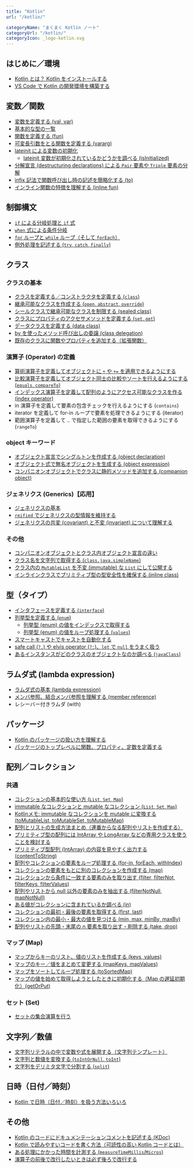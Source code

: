 ```yaml
---
title: "Kotlin"
url: "/kotlin/"

categoryName: "まくまく Kotlin ノート"
categoryUrl: "/kotlin/"
categoryIcon: _logo-kotlin.svg
---
```


はじめに／環境
----
* [Kotlin とは？ Kotlin をインストールする](/p/5zibnsn/)
* [VS Code で Kotlin の開発環境を構築する](/p/2hbwijq/)


変数／関数
----
* [変数を定義する (val, var)](/p/qzkfnsq/)
* [基本的な型の一覧](/p/hqup7mp/)
* [関数を定義する (fun)](/p/ttacror/)
* [可変長引数をとる関数を定義する (vararg)](/p/c2f65zt/)
* [lateinit による変数の初期化](/p/ymzvh9q/)
  * [lateinit 変数が初期化されているかどうかを調べる (isInitialized)](/p/qpc53iy/)
* [分解宣言 (destructuring declarations) による `Pair` 要素や `Triple` 要素の分解](/p/fr4jjf6/)
* [infix 記法で関数呼び出し時の記述を簡略化する (to)](/p/6qamkcy/)
* [インライン関数の特徴を理解する (inline fun)](/p/8ieeha7/)


制御構文
----
* [`if` による分岐処理と `if` 式](/p/4t7x4k4/)
* [`when` 式による条件分岐](/p/v2ezcum/)
* [`for` ループと `while` ループ（そして `forEach`）](/p/7gfaxun/)
* [例外処理を記述する (`try`, `catch`, `finally`)](/p/bvu8qmi/)


クラス
----
### クラスの基本
* [クラスを定義する／コンストラクタを定義する (`class`)](/p/4qqytis/)
* [継承可能なクラスを作成する (`open`, `abstract`, `override`)](/p/r4wcjss/)
* [シールクラスで継承可能なクラスを制限する (sealed class)](/p/d8kkspv/)
* [クラスにプロパティのアクセサメソッドを定義する (`set`, `get`)](/p/g2bj9zs/)
* [データクラスを定義する (data class)](/p/fc4unhr/)
* [by を使ったメソッド呼び出しの委譲 (class delegation)](/p/kh358jg/)
* [既存のクラスに関数やプロパティを追加する（拡張関数）](/p/du53m3v/)

### 演算子 (Operator) の定義
* [算術演算子を定義してオブジェクトに `+` や `+=` を適用できるようにする](/p/wf7yjbm/)
* [比較演算子を定義してオブジェクト同士の比較やソートを行えるようにする (`equals`, `compareTo`)](/p/ojwakt8/)
* [インデックス演算子を定義して配列のようにアクセス可能なクラスを作る (index operator)](/p/rtajezj/)
* in 演算子を定義して要素の包含チェックを行えるようにする (`contains`) <!-- (operator/operator-contains.html) -->
* iterator を定義して for-in ループで要素を処理できるようにする (iterator) <!-- (operator/operator-iterator.html) -->
* 範囲演算子を定義して .. で指定した範囲の要素を取得できるようにする (`rangeTo`) <!-- (operator/operator-range.html) -->

### object キーワード
* [オブジェクト宣言でシングルトンを作成する (object declaration)](/p/wc8f9y8/)
* [オブジェクト式で無名オブジェクトを生成する (object expression)](/p/8yzdom9/)
* [コンパニオンオブジェクトでクラスに静的メソッドを追加する (companion object)](/p/n2jphu2/)

### ジェネリクス (Generics)【応用】
* [ジェネリクスの基本](/p/yepnwyf/)
* [`reified` でジェネリクスの型情報を維持する](/p/u32ykpo/)
* [ジェネリクスの共変 (covariant) と不変 (invariant) について理解する](/p/irsz3gs/)

### その他 <!-- misc -->
* [コンパニオンオブジェクトとクラス内オブジェクト宣言の違い](/p/rej4be5/)
* [クラス名を文字列で取得する (`class.java.simpleName`)](/p/omkgowq/)
* [クラス内の `MutableList` を不変 (immutable) な `List` にして公開する](/p/9fwrpnu/)
* [インラインクラスでプリミティブ型の型安全性を確保する (inline class)](/p/khn4o5z/)


型（タイプ）
----
* [インタフェースを定義する (`interface`)](/p/ep23xid/)
* [列挙型を定義する (`enum`)](/p/st6xako/)
  * [列挙型 (enum) の値をインデックスで取得する](/p/nsvub5w/)
  * [列挙型 (enum) の値をループ処理する (`values`)](/p/q3y3jhr/)
* [スマートキャストでキャストを自動化する](/p/rk5dgjh/)
* [safe call (`?.`) や elvis operator (`?:`)、`let` で `null` をうまく扱う](/p/qrrnw9b/)
* [あるインスタンスがどのクラスのオブジェクトなのか調べる (`javaClass`)](/p/tc9c9z8/)


ラムダ式 (lambda expression)
----
* [ラムダ式の基本 (lambda expression)](/p/rdoseay/)
* [メンバ参照、結合メンバ参照を理解する (member reference)](/p/r2gqqnt/)
* レシーバー付きラムダ (with)


パッケージ
----
* [Kotlin のパッケージの扱い方を理解する](/p/u8mz82t/)
* [パッケージのトップレベルに関数、プロパティ、定数を定義する](/p/xgn46vo/)


配列／コレクション
----
### 共通
* [コレクションの基本的な使い方 (`List`, `Set`, `Map`)](collection/basic.html)
* [immutable なコレクションと mutable なコレクション (`List`, `Set`, `Map`)](collection/immutable-and-mutable.html)
* [Kotlinメモ: immutable なコレクションを mutable に変換する (toMutableList, toMutableSet, toMutableMap)](/p/r5f583b/)
* [配列とリストの生成方法まとめ（連番からなる配列やリストを作成する）](collection/create-sequence.html)
* [プリミティブ型の配列には IntArray や LongArray などの専用クラスを使うことを検討する](collection/primitive-array.html)
* [プリミティブ型配列 (IntArray) の内容を見やすく出力する (contentToString)](collection/content-to-string.html)
* [配列やコレクションの要素をループ処理する (for-in, forEach, withIndex)](collection/loop-collection.html)
* [コレクションの要素をもとに別のコレクションを作成する (map)](collection/map.html)
* [コレクションから条件に一致する要素のみを取り出す (filter, filterNot, filterKeys, filterValues)](collection/filter.html)
* [配列やリストから null 以外の要素のみを抽出する (filterNotNull, mapNotNull)](collection/filter-not-null.html)
* [ある値がコレクションに含まれているか調べる (in)](collection/in.html)
* [コレクションの最初・最後の要素を取得する (first, last)](collection/first-last.html)
* [コレクション内の最小・最大の値を見つける (min, max, minBy, maxBy)](collection/min-max.html)
* [配列やリストの先頭・末尾の n 要素を取り出す・削除する (take, drop)](collection/take-drop.html)

### マップ (Map)
* [マップからキーのリスト、値のリストを作成する (keys, values)](collection/keys-values.html)
* [マップのキー／値をまとめて変更する (mapKeys, mapValues)](collection/map-keys.html)
* [マップをソートしてループ処理する (toSortedMap)](collection/sorted-map.html)
* [マップの値を始めて取得しようとしたときに初期化する（Map の遅延初期化）(getOrPut)](collection/map-get-or-put.html)

### セット (Set)
* [セットの集合演算を行う](collection/set-operation.html)


文字列／数値
----
* [文字列リテラルの中で変数や式を展開する（文字列テンプレート）](/p/n3mn3og/)
* [文字列と数値を変換する (`toIntOrNull`, `toInt`)](/p/cdxns9p/)
* [文字列をデリミタ文字で分割する (`split`)](/p/mngmt9c/)


日時（日付／時刻） <!-- misc -->
----

* [Kotlin で日時（日付／時刻）を扱う方法いろいろ](/p/9c9d2t7/)


その他 <!-- misc -->
----
* [Kotlin のコードにドキュメンテーションコメントを記述する (KDoc)](/p/wjgs3fp/)
* [Kotlin で読みやすいコードを書く方法（可読性の高い Kotlin コードとは）](/p/otwhjds/)
* [ある処理にかかった時間を計測する (`measureTimeMillis`/`Micros`)](/p/zmr4tpu/)
* [演算子の前後で改行したいときは必ず後ろで改行する](/p/bmwa9t8/)


